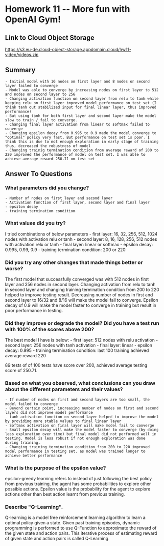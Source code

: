 # Homework 11 -- More fun with OpenAI Gym!

## Link to Cloud Object Storage

https://s3.eu-de.cloud-object-storage.appdomain.cloud/hw11-video/videos.zip

## Summary

    - Initial model with 16 nodes on first layer and 8 nodes on second layer failed to converge
    - Model was able to converge by increasing nodes on first layer to 512 and nodes on second layer to 256
    - Changing activation function on second layer from relu to tanh while keeping relu on first layer improved model performance on test set (I think tanh out stabilized input for final linear layer, thus improved performance)
    - But using tanh for both first layer and second layer make the model slow to train / fail to converge.
    - Changing final layer activation from linear to softmax failed to converge
    - Changing epsilon decay from 0.995 to 0.9 made the model converge to "optimal" policy very fast. But performance on test set is poor. I think this is due to not enough exploration in early stage of training thus, decreased the robustness of model
    - Changing trainig termination condition from average reward of 200 to 220 improved the performance of model on test set. I was able to achieve average reward 250.71 on test set

## Answer To Questions

### What parameters did you change?

    - Number of nodes on first layer and second layer
    - Activation function of first layer, second layer and final layer
    - epsilon decay
    - training termination condition


### What values did you try?

I tried combinations of below parameters
    - first layer: 16, 32, 256, 512, 1024 nodes with activation relu or tanh
    - second layer: 8, 16, 128, 256, 512 nodes with activation relu or tanh
    - final layer: linear or softmax
    - epsilon decay: 0.995, 0.99, 0.9
    - training termination condition: 200 or 220

### Did you try any other changes that made things better or worse?

The first model that successfully converged was with 512 nodes in first layer and 256 nodes in second layer. Changing activation from relu to tanh in second layer and changing training termination condition from 200 to 220 helped to improve testing result. Decreasing number of nodes in first and second layer to 16/32 and 8/16 will make the model fail to converge. Epsilon decay of 0.9 will make the model faster to converge in training but result in poor performance in testing.

### Did they improve or degrade the model? Did you have a test run with 100% of the scores above 200?

The best model I have is below:
    - first layer: 512 nodes with relu activation
    - second layer: 256 nodes with tanh activation
    - final layer: linear
    - epsilon decay: 0.995
    - training termination condition: last 100 training achieved average reward 220

89 tests of of 100 tests have score over 200, achieved average testing score of 250.71.

### Based on what you observed, what conclusions can you draw about the different parameters and their values?

    - If number of nodes on first and second layers are too small, the model failed to converge
    - Beyond certain point, increasing number of nodes on first and second layers did not improve model performance
    - tanh activation function on second layer helped to improve the model by providing more stable values to final linear layer
    - Softmax activation on final layer will make model fail to converge
    - Small epsilon decay will make the model faster to converge (by doing less exploration over time) but final model did not performed well in testing. Model is less robust if not enough exploration was done during training.
    - Changing training termination condition from 200 to 220 improved model performance in testing set, as model was trained longer to achieve better performance

### What is the purpose of the epsilon value?

epsilon-greedy learning refers to instead of just following the best policy from previous training, the agent has some probabilities to explore other possible actions. Epsilon value is the probability for the agent to explore actions other than best action learnt from previous training.

### Describe "Q-Learning".

Q-learning is a model free reinforcement learning algorithm to learn a optimal policy given a state. Given past training episodes, dynamic programming is performed to use Q-Function to approximate the reward of the given state and action pairs. This iterative process of estimating reward of given state and action pairs is called Q-Learning.
